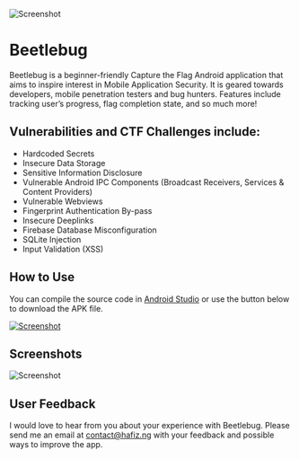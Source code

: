 ![Screenshot](https://hafiz.ng/assets/68747470733a2f2f686166697a2e6e672f77702d636f6e74656e742f75706c6f6164732f323032322f30332f6769746875625f6865616465722e706e67.png)

# Beetlebug

Beetlebug is a beginner-friendly Capture the Flag Android application that aims to inspire interest in Mobile Application Security. It is geared towards developers, mobile penetration testers and bug hunters. Features include tracking user’s progress, flag completion state, and so much more! 


## Vulnerabilities and CTF Challenges include:

- Hardcoded Secrets
- Insecure Data Storage
- Sensitive Information Disclosure
- Vulnerable Android IPC Components (Broadcast Receivers, Services & Content Providers)
- Vulnerable Webviews
- Fingerprint Authentication By-pass
- Insecure Deeplinks
- Firebase Database Misconfiguration
- SQLite Injection
- Input Validation (XSS)


## How to Use
You can compile the source code in [Android Studio](https://developer.android.com/) or use the button below to download the APK file.

[![Screenshot](https://hafiz.ng/wp-content/uploads/2022/04/download-e1649447487625.png)](https://github.com/hafiz-ng/Beetlebug/releases/download/v1.0/beetlebug.apk)


## Screenshots
![Screenshot](https://hafiz.ng/wp-content/uploads/2022/05/app_screenshots.png)


## User Feedback
I would love to hear from you about your experience with Beetlebug. Please send me an email at contact@hafiz.ng with your feedback and possible ways to improve the app.

